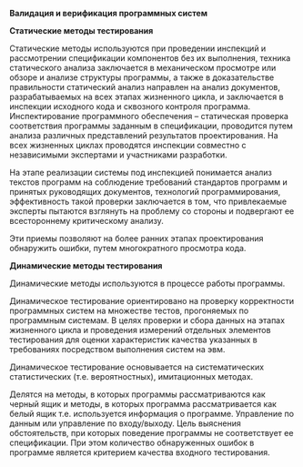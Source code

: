 **Валидация и верификация программных систем**

**Статические методы тестирования**

Статические методы используются при проведении инспекций и рассмотрении спецификации
компонентов без их выполнения, техника статического анализа заключается в механическом
просмотре или обзоре и анализе структуры программы, а также в доказательстве правильности
статический анализ направлен на анализ документов, разрабатываемых на всех этапах
жизненного цикла, и заключается в инспекции исходного кода и сквозного контроля программа.
Инспектирование программного обеспечения – статическая проверка соответствия программы
заданным в спецификации, проводится путем анализа различных представлений результатов
проектирования. На всех жизненных циклах проводятся инспекции совместно с независимыми
экспертами и участниками разработки.

На этапе реализации системы под инспекцией понимается анализ текстов программ на
соблюдение требований стандартов программ и принятых руководящих документов, технологий
программирования, эффективность такой проверки заключается в том, что привлекаемые
эксперты пытаются взглянуть на проблему со стороны и подвергают ее всестороннему
критическому анализу.

Эти приемы позволяют на более ранних этапах проектирования обнаружить ошибки, путем
многократного просмотра кода.

**Динамические методы тестирования**

Динамические методы используются в процессе работы программы.

Динамическое тестирование ориентировано на проверку корректности программных систем на
множестве тестов, прогоняемых по программным системам. В целях проверки и сбора данных на
этапах жизненного цикла и проведения измерений отдельных элементов тестирования для
оценки характеристик качества указанных в требованиях посредством выполнения систем на эвм.

Динамическое тестирование основывается на систематических статистических (т.е.
вероятностных), имитационных методах.

Делятся на методы, в которых программы рассматриваются как черный ящик и методы, в которых
программа рассматривается как белый ящик т.е. используется информация о программе.
Управление по данным или управление по входу/выходу. Цель выяснения обстоятельств, при
которых поведение программы не соответствует ее спецификации. При этом количество
обнаруженных ошибок в программе является критерием качества входного тестирования.


